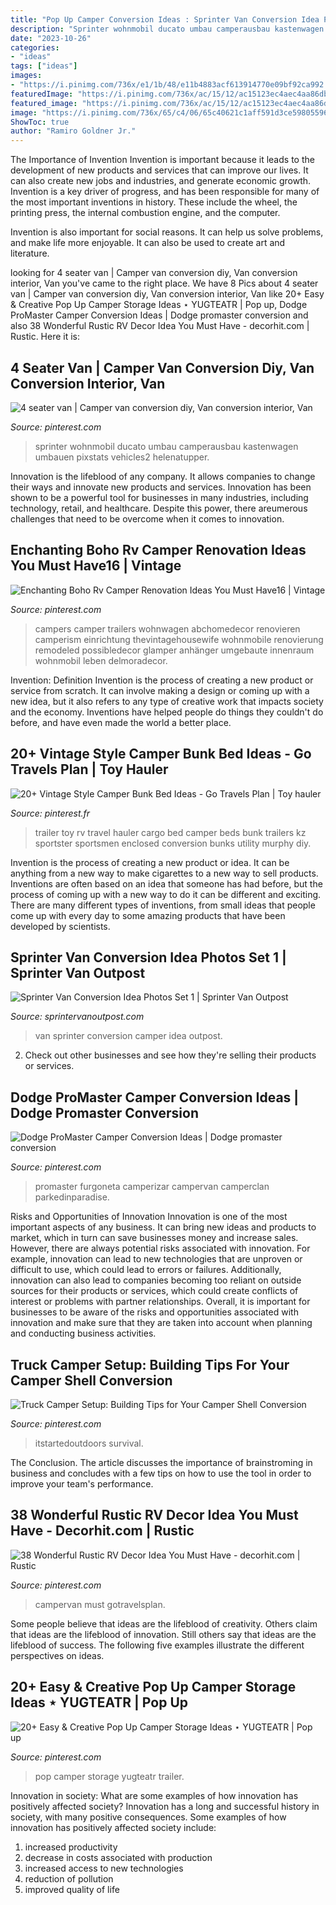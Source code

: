 ```yaml
---
title: "Pop Up Camper Conversion Ideas : Sprinter Van Conversion Idea Photos Set 1"
description: "Sprinter wohnmobil ducato umbau camperausbau kastenwagen umbauen pixstats vehicles2 helenatupper"
date: "2023-10-26"
categories:
- "ideas"
tags: ["ideas"]
images:
- "https://i.pinimg.com/736x/e1/1b/48/e11b4883acf613914770e09bf92ca992.jpg"
featuredImage: "https://i.pinimg.com/736x/ac/15/12/ac15123ec4aec4aa86db5552ecee47b7.jpg"
featured_image: "https://i.pinimg.com/736x/ac/15/12/ac15123ec4aec4aa86db5552ecee47b7.jpg"
image: "https://i.pinimg.com/736x/65/c4/06/65c40621c1aff591d3ce59805596b46b.jpg"
ShowToc: true
author: "Ramiro Goldner Jr."
---
```



The Importance of Invention
Invention is important because it leads to the development of new products and services that can improve our lives. It can also create new jobs and industries, and generate economic growth.
Invention is a key driver of progress, and has been responsible for many of the most important inventions in history. These include the wheel, the printing press, the internal combustion engine, and the computer.

Invention is also important for social reasons. It can help us solve problems, and make life more enjoyable. It can also be used to create art and literature.

	

		
looking for 4 seater van | Camper van conversion diy, Van conversion interior, Van you've came to the right place. We have 8 Pics about 4 seater van | Camper van conversion diy, Van conversion interior, Van like 20+ Easy &amp; Creative Pop Up Camper Storage Ideas ⋆ YUGTEATR | Pop up, Dodge ProMaster Camper Conversion Ideas | Dodge promaster conversion and also 38 Wonderful Rustic RV Decor Idea You Must Have - decorhit.com | Rustic. Here it is:
		
    
## 4 Seater Van | Camper Van Conversion Diy, Van Conversion Interior, Van

<img loading=lazy src="https://i.pinimg.com/736x/5a/b2/87/5ab287e6a661a4118f19f6065b287831.jpg" onerror="this.onerror=null;this.src='https://tse1.mm.bing.net/th?id=OIP.NU-AaTyKXdDKzEq5uPHJbgHaLH&amp;pid=15.1';" alt="4 seater van | Camper van conversion diy, Van conversion interior, Van">

_Source: pinterest.com_

>sprinter wohnmobil ducato umbau camperausbau kastenwagen umbauen pixstats vehicles2 helenatupper. 

	

Innovation is the lifeblood of any company. It allows companies to change their ways and innovate new products and services. Innovation has been shown to be a powerful tool for businesses in many industries, including technology, retail, and healthcare. Despite this power, there areumerous challenges that need to be overcome when it comes to innovation.

    
## Enchanting Boho Rv Camper Renovation Ideas You Must Have16 | Vintage

<img loading=lazy src="https://i.pinimg.com/originals/68/5f/d0/685fd0e2e2cd05eb0f5ec579a351d31a.jpg" onerror="this.onerror=null;this.src='https://tse3.mm.bing.net/th?id=OIP.mCHuo6aGu2DJhHHHphyZ0AHaJ4&amp;pid=15.1';" alt="Enchanting Boho Rv Camper Renovation Ideas You Must Have16 | Vintage">

_Source: pinterest.com_

>campers camper trailers wohnwagen abchomedecor renovieren camperism einrichtung thevintagehousewife wohnmobile renovierung remodeled possibledecor glamper anhänger umgebaute innenraum wohnmobil leben delmoradecor. 

	

Invention: Definition
Invention is the process of creating a new product or service from scratch. It can involve making a design or coming up with a new idea, but it also refers to any type of creative work that impacts society and the economy. Inventions have helped people do things they couldn't do before, and have even made the world a better place.

    
## 20+ Vintage Style Camper Bunk Bed Ideas - Go Travels Plan | Toy Hauler

<img loading=lazy src="https://i.pinimg.com/736x/bd/ed/67/bded679ad6207251b29ba4a4991c6370.jpg" onerror="this.onerror=null;this.src='https://tse4.mm.bing.net/th?id=OIP.Gu_YjxCdeSQppkYGpXfFHAHaGU&amp;pid=15.1';" alt="20+ Vintage Style Camper Bunk Bed Ideas - Go Travels Plan | Toy hauler">

_Source: pinterest.fr_

>trailer toy rv travel hauler cargo bed camper beds bunk trailers kz sportster sportsmen enclosed conversion bunks utility murphy diy. 

	

Invention is the process of creating a new product or idea. It can be anything from a new way to make cigarettes to a new way to sell products. Inventions are often based on an idea that someone has had before, but the process of coming up with a new way to do it can be different and exciting. There are many different types of inventions, from small ideas that people come up with every day to some amazing products that have been developed by scientists.

    
## Sprinter Van Conversion Idea Photos Set 1 | Sprinter Van Outpost

<img loading=lazy src="http://www.sprintervanoutpost.com/wp-content/uploads/2017/11/Sprinter-van-camper-van-conversion-ideas-set1-4-e1510954126818.jpg" onerror="this.onerror=null;this.src='https://tse3.mm.bing.net/th?id=OIP.b7GBAr3l1xVzVTxPk6FGaQHaJ4&amp;pid=15.1';" alt="Sprinter Van Conversion Idea Photos Set 1 | Sprinter Van Outpost">

_Source: sprintervanoutpost.com_

>van sprinter conversion camper idea outpost. 

	

2. Check out other businesses and see how they're selling their products or services.

    
## Dodge ProMaster Camper Conversion Ideas | Dodge Promaster Conversion

<img loading=lazy src="https://i.pinimg.com/736x/20/e7/bf/20e7bf264e1d9d657e8178448753a9b5.jpg" onerror="this.onerror=null;this.src='https://tse1.mm.bing.net/th?id=OIP.hyuGaVQWU9scIzVxW8ClPQHaJJ&amp;pid=15.1';" alt="Dodge ProMaster Camper Conversion Ideas | Dodge promaster conversion">

_Source: pinterest.com_

>promaster furgoneta camperizar campervan camperclan parkedinparadise. 

	

Risks and Opportunities of Innovation
Innovation is one of the most important aspects of any business. It can bring new ideas and products to market, which in turn can save businesses money and increase sales. However, there are always potential risks associated with innovation. For example, innovation can lead to new technologies that are unproven or difficult to use, which could lead to errors or failures. Additionally, innovation can also lead to companies becoming too reliant on outside sources for their products or services, which could create conflicts of interest or problems with partner relationships. Overall, it is important for businesses to be aware of the risks and opportunities associated with innovation and make sure that they are taken into account when planning and conducting business activities.

    
## Truck Camper Setup: Building Tips For Your Camper Shell Conversion

<img loading=lazy src="https://i.pinimg.com/736x/ac/15/12/ac15123ec4aec4aa86db5552ecee47b7.jpg" onerror="this.onerror=null;this.src='https://tse4.mm.bing.net/th?id=OIP.KLIluF6toguVR9exkAbswgHaE8&amp;pid=15.1';" alt="Truck Camper Setup: Building Tips for Your Camper Shell Conversion">

_Source: pinterest.com_

>itstartedoutdoors survival. 

	

The Conclusion.
The article discusses the importance of brainstroming in business and concludes with a few tips on how to use the tool in order to improve your team's performance.

    
## 38 Wonderful Rustic RV Decor Idea You Must Have - Decorhit.com | Rustic

<img loading=lazy src="https://i.pinimg.com/736x/65/c4/06/65c40621c1aff591d3ce59805596b46b.jpg" onerror="this.onerror=null;this.src='https://tse2.mm.bing.net/th?id=OIP.4mpqUQ-tjhF8-thsdEnLNgHaJt&amp;pid=15.1';" alt="38 Wonderful Rustic RV Decor Idea You Must Have - decorhit.com | Rustic">

_Source: pinterest.com_

>campervan must gotravelsplan. 

	

Some people believe that ideas are the lifeblood of creativity. Others claim that ideas are the lifeblood of innovation. Still others say that ideas are the lifeblood of success. The following five examples illustrate the different perspectives on ideas.

    
## 20+ Easy &amp; Creative Pop Up Camper Storage Ideas ⋆ YUGTEATR | Pop Up

<img loading=lazy src="https://i.pinimg.com/736x/e1/1b/48/e11b4883acf613914770e09bf92ca992.jpg" onerror="this.onerror=null;this.src='https://tse3.mm.bing.net/th?id=OIP.0V-J5SqgcL5lzdJgl9pZowHaLF&amp;pid=15.1';" alt="20+ Easy &amp; Creative Pop Up Camper Storage Ideas ⋆ YUGTEATR | Pop up">

_Source: pinterest.com_

>pop camper storage yugteatr trailer. 

	

Innovation in society: What are some examples of how innovation has positively affected society?
Innovation has a long and successful history in society, with many positive consequences. Some examples of how innovation has positively affected society include: 
1. increased productivity 
2. decrease in costs associated with production 
3. increased access to new technologies 
4. reduction of pollution 
5. improved quality of life 


